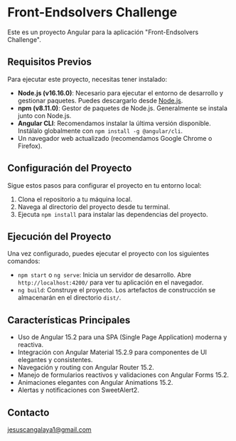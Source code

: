# Front-Endsolvers Challenge

Este es un proyecto Angular para la aplicación "Front-Endsolvers Challenge".

## Requisitos Previos

Para ejecutar este proyecto, necesitas tener instalado:

- **Node.js (v16.16.0)**: Necesario para ejecutar el entorno de desarrollo y gestionar paquetes. Puedes descargarlo desde [Node.js](https://nodejs.org/).
- **npm (v8.11.0)**: Gestor de paquetes de Node.js. Generalmente se instala junto con Node.js.
- **Angular CLI**: Recomendamos instalar la última versión disponible. Instálalo globalmente con `npm install -g @angular/cli`.
- Un navegador web actualizado (recomendamos Google Chrome o Firefox).

## Configuración del Proyecto

Sigue estos pasos para configurar el proyecto en tu entorno local:

1. Clona el repositorio a tu máquina local.
2. Navega al directorio del proyecto desde tu terminal.
3. Ejecuta `npm install` para instalar las dependencias del proyecto.

## Ejecución del Proyecto

Una vez configurado, puedes ejecutar el proyecto con los siguientes comandos:
- `npm start` o `ng serve`: Inicia un servidor de desarrollo. Abre `http://localhost:4200/` para ver tu aplicación en el navegador.
- `ng build`: Construye el proyecto. Los artefactos de construcción se almacenarán en el directorio `dist/`.

## Características Principales

- Uso de Angular 15.2 para una SPA (Single Page Application) moderna y reactiva.
- Integración con Angular Material 15.2.9 para componentes de UI elegantes y consistentes.
- Navegación y routing con Angular Router 15.2.
- Manejo de formularios reactivos y validaciones con Angular Forms 15.2.
- Animaciones elegantes con Angular Animations 15.2.
- Alertas y notificaciones con SweetAlert2.

## Contacto
jesuscangalaya1@gmail.com

